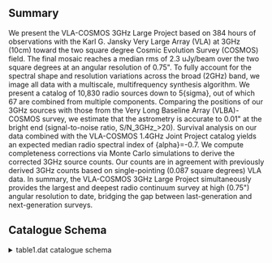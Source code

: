## Summary

We present the VLA-COSMOS 3GHz Large Project based on 384 hours of observations with the Karl G. Jansky Very Large Array (VLA) at 3GHz (10cm) toward the two square degree Cosmic Evolution Survey (COSMOS) field. The final mosaic reaches a median rms of 2.3 uJy/beam over the two square degrees at an angular resolution of 0.75". To fully account for the spectral shape and resolution variations across the broad (2GHz) band, we image all data with a multiscale, multifrequency synthesis algorithm. We present a catalog of 10,830 radio sources down to 5{sigma}, out of which 67 are combined from multiple components. Comparing the positions of our 3GHz sources with those from the Very Long Baseline Array (VLBA)-COSMOS survey, we estimate that the astrometry is accurate to 0.01" at the bright end (signal-to-noise ratio, S/N_3GHz_>20). Survival analysis on our data combined with the VLA-COSMOS 1.4GHz Joint Project catalog yields an expected median radio spectral index of {alpha}=-0.7. We compute completeness corrections via Monte Carlo simulations to derive the corrected 3GHz source counts. Our counts are in agreement with previously derived 3GHz counts based on single-pointing (0.087 square degrees) VLA data. In summary, the VLA-COSMOS 3GHz Large Project simultaneously provides the largest and deepest radio continuum survey at high (0.75") angular resolution to date, bridging the gap between last-generation and next-generation surveys.

## Catalogue Schema

<details>
<summary>table1.dat catalogue schema</summary>

| Bytes   | Format   | Units    | Label      | Explanations                              |
|:--------|:---------|:---------|:-----------|:------------------------------------------|
| 2- 6    | I5       | ---      | ID         | Numerical ID of the source (1)            |
| 8- 17   | A10      | ---      | ---        | [COSMOSVLA3]                              |
| 19- 37  | A19      | ---      | COSMOSVLA3 | COSMOSVLA3 name (JHHMMSS.ss+DDMMSS.s)     |
| 39- 48  | F10.6    | deg      | RAdeg      | Right ascension (J2000)                   |
| 50- 54  | F5.3     | arcsec   | e_RAdeg    | ?=9.999 Positional error in RAdeg (4)     |
| 56- 63  | F8.6     | deg      | DEdeg      | Declination (J2000)                       |
| 65- 69  | F5.3     | arcsec   | e_DEdeg    | ?=9.999 Positional error in DEdeg (4)     |
| 71- 77  | F7.1     | uJy      | Flux       | Total integrated flux density at 3GHz (2) |
| 79- 83  | F5.1     | uJy      | e_Flux     | ?=-99.0 Error on the total integrated     |
| 85- 89  | F5.2     | uJy/beam | rms        | Local rms noise at the source position    |
| 91- 97  | F7.2     | ---      | SNR        | ?=-99.0 Signal-to-noise ratio (S/N) (5)   |
| 99-103  | I5       | ---      | Npix       | Number of pixels used for flux            |
| 105     | I1       | ---      | Res        | [0/1] Resolved flag (1 for yes)           |
| 107     | I1       | ---      | Multi      | [0/1] Multi-component flag (1 for yes)    |
| 10966   | although | there    | are        | 10830 sources. Some IDs were              |

**Note**: Maximum ID is 10966 although there are 10830 sources. Some IDs were
   removed by joining them into multi-component sources.
Note (2): Peak surface brightness of sources [uJy/beam] is not reported,
   but can be obtained by multiplying SNR with rms.
Note (3): High NPIX usually indicates extended or very bright sources.
Note (4): Reported positional errors on resolved and extended sources should
  be considered lower limits.
Note (5): Multicomponent sources have errors and S/N column values
  set to -99.0.

</details>
